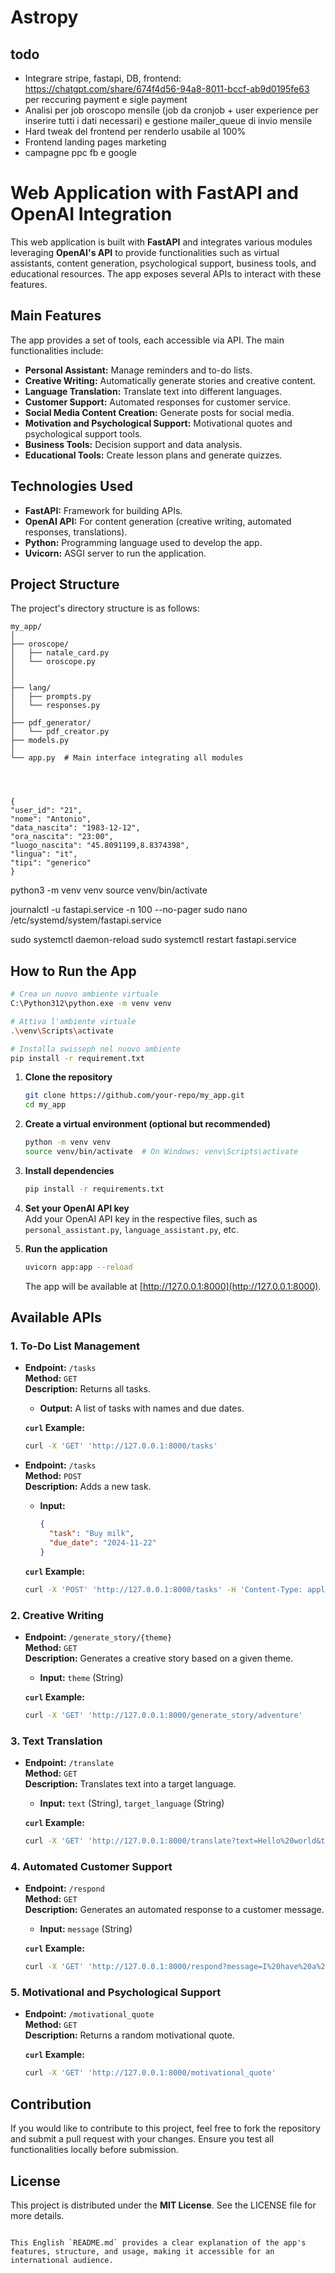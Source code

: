 # Astropy

## todo

- Integrare stripe, fastapi, DB, frontend: https://chatgpt.com/share/674f4d56-94a8-8011-bccf-ab9d0195fe63 per reccuring payment e sigle payment
- Analisi per job oroscopo mensile (job da cronjob + user experience per inserire tutti i dati necessari) e gestione mailer_queue di invio mensile
- Hard tweak del frontend per renderlo usabile al 100%
- Frontend landing pages marketing
- campagne ppc fb e google

# Web Application with FastAPI and OpenAI Integration  

This web application is built with **FastAPI** and integrates various modules leveraging **OpenAI's API** to provide functionalities such as virtual assistants, content generation, psychological support, business tools, and educational resources. The app exposes several APIs to interact with these features.

## Main Features  

The app provides a set of tools, each accessible via API. The main functionalities include:  

- **Personal Assistant:** Manage reminders and to-do lists.  
- **Creative Writing:** Automatically generate stories and creative content.  
- **Language Translation:** Translate text into different languages.  
- **Customer Support:** Automated responses for customer service.  
- **Social Media Content Creation:** Generate posts for social media.  
- **Motivation and Psychological Support:** Motivational quotes and psychological support tools.  
- **Business Tools:** Decision support and data analysis.  
- **Educational Tools:** Create lesson plans and generate quizzes.  

## Technologies Used  

- **FastAPI:** Framework for building APIs.  
- **OpenAI API:** For content generation (creative writing, automated responses, translations).  
- **Python:** Programming language used to develop the app.  
- **Uvicorn:** ASGI server to run the application.  

## Project Structure  

The project's directory structure is as follows:  

```
my_app/
│
├── oroscope/  
│   ├── natale_card.py 
│   └── oroscope.py  
│     
│
├── lang/  
│   ├── prompts.py  
│   └── responses.py   
│
├── pdf_generator/  
│   └── pdf_creator.py   
├── models.py    
│
└── app.py  # Main interface integrating all modules




{
"user_id": "21",
"nome": "Antonio",
"data_nascita": "1983-12-12",
"ora_nascita": "23:00",
"luogo_nascita": "45.8091199,8.8374398",
"lingua": "it",
"tipi": "generico"
}
```

python3 -m venv venv
source venv/bin/activate

journalctl -u fastapi.service -n 100 --no-pager
sudo nano /etc/systemd/system/fastapi.service

sudo systemctl daemon-reload
sudo systemctl restart fastapi.service

## How to Run the App  
```bash
# Crea un nuovo ambiente virtuale
C:\Python312\python.exe -m venv venv

# Attiva l'ambiente virtuale
.\venv\Scripts\activate

# Installa swisseph nel nuovo ambiente
pip install -r requirement.txt
```

1. **Clone the repository**  
   ```bash  
   git clone https://github.com/your-repo/my_app.git  
   cd my_app  
   ```

2. **Create a virtual environment (optional but recommended)**  
   ```bash  
   python -m venv venv  
   source venv/bin/activate  # On Windows: venv\Scripts\activate  
   ```

3. **Install dependencies**  
   ```bash  
   pip install -r requirements.txt  
   ```

4. **Set your OpenAI API key**  
   Add your OpenAI API key in the respective files, such as `personal_assistant.py`, `language_assistant.py`, etc.  

5. **Run the application**  
   ```bash  
   uvicorn app:app --reload  
   ```  

   The app will be available at [http://127.0.0.1:8000](http://127.0.0.1:8000).  

## Available APIs  

### **1. To-Do List Management**  

- **Endpoint:** `/tasks`  
  **Method:** `GET`  
  **Description:** Returns all tasks.  
  - **Output:** A list of tasks with names and due dates.  

  **`curl` Example:**  
  ```bash  
  curl -X 'GET' 'http://127.0.0.1:8000/tasks'  
  ```  

- **Endpoint:** `/tasks`  
  **Method:** `POST`  
  **Description:** Adds a new task.  
  - **Input:**  
    ```json  
    {  
      "task": "Buy milk",  
      "due_date": "2024-11-22"  
    }  
    ```  

  **`curl` Example:**  
  ```bash  
  curl -X 'POST' 'http://127.0.0.1:8000/tasks' -H 'Content-Type: application/json' -d '{"task": "Buy milk", "due_date": "2024-11-22"}'  
  ```  

### **2. Creative Writing**  

- **Endpoint:** `/generate_story/{theme}`  
  **Method:** `GET`  
  **Description:** Generates a creative story based on a given theme.  
  - **Input:** `theme` (String)  

  **`curl` Example:**  
  ```bash  
  curl -X 'GET' 'http://127.0.0.1:8000/generate_story/adventure'  
  ```  

### **3. Text Translation**  

- **Endpoint:** `/translate`  
  **Method:** `GET`  
  **Description:** Translates text into a target language.  
  - **Input:** `text` (String), `target_language` (String)  

  **`curl` Example:**  
  ```bash  
  curl -X 'GET' 'http://127.0.0.1:8000/translate?text=Hello%20world&target_language=Spanish'  
  ```  

### **4. Automated Customer Support**  

- **Endpoint:** `/respond`  
  **Method:** `GET`  
  **Description:** Generates an automated response to a customer message.  
  - **Input:** `message` (String)  

  **`curl` Example:**  
  ```bash  
  curl -X 'GET' 'http://127.0.0.1:8000/respond?message=I%20have%20a%20question%20about%20my%20order'  
  ```  

### **5. Motivational and Psychological Support**  

- **Endpoint:** `/motivational_quote`  
  **Method:** `GET`  
  **Description:** Returns a random motivational quote.  

  **`curl` Example:**  
  ```bash  
  curl -X 'GET' 'http://127.0.0.1:8000/motivational_quote'  
  ```  

## Contribution  

If you would like to contribute to this project, feel free to fork the repository and submit a pull request with your changes. Ensure you test all functionalities locally before submission.  

## License  

This project is distributed under the **MIT License**. See the LICENSE file for more details.  
```

This English `README.md` provides a clear explanation of the app's features, structure, and usage, making it accessible for an international audience.
